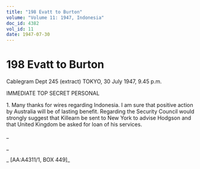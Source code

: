 ```yaml
---
title: "198 Evatt to Burton"
volume: "Volume 11: 1947, Indonesia"
doc_id: 4382
vol_id: 11
date: 1947-07-30
---
```


# 198 Evatt to Burton

Cablegram Dept 245 (extract) TOKYO, 30 July 1947, 9.45 p.m.

IMMEDIATE TOP SECRET PERSONAL

1\. Many thanks for wires regarding Indonesia. I am sure that positive action by Australia will be of lasting benefit. Regarding the Security Council would strongly suggest that Killearn be sent to New York to advise Hodgson and that United Kingdom be asked for loan of his services.

_

_

_ [AA:A4311/1, BOX 449]_
